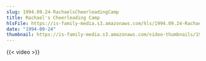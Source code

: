 ```yaml
---
slug: 1994.09.24-RachaelsCheerleadingCamp
title: Rachael's Cheerleading Camp
hlsFile: https://is-family-media.s3.amazonaws.com/hls/1994.09.24-RachaelsCheerleadingCamp/1994.09.24-RachaelsCheerleadingCamp.m3u8
date: "1994-09-24"
thumbnail: https://is-family-media.s3.amazonaws.com/video-thumbnails/1994.09.24-RachaelsCheerleadingCamp.png
---
```

{{< video >}}
